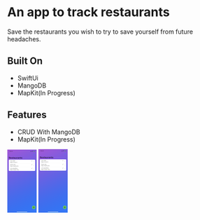 # An app to track restaurants
 Save the restaurants you wish to try to save yourself from future headaches. 

**Built On**
------------
* SwiftUi
* MangoDB
* MapKit(In Progress)

**Features**
------------
* CRUD With MangoDB
* MapKit(In Progress)

![alt text](https://github.com/alexisPonce98/Restaurants_To_Try/blob/main/WithData.PNG)
![alt text](https://github.com/alexisPonce98/Restaurants_To_Try/blob/main/with_data.PNG)


